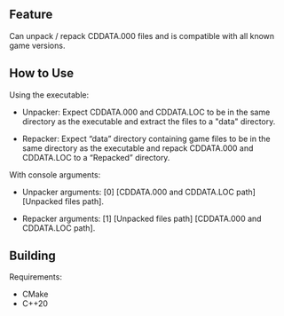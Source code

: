 Feature
-------
Can unpack / repack CDDATA.000 files and is compatible with all known game versions.

How to Use
----------
Using the executable:

* Unpacker: Expect CDDATA.000 and CDDATA.LOC to be in the same directory as the executable and extract the files to a "data" directory.

* Repacker: Expect “data” directory containing game files to be in the same directory as the executable and repack CDDATA.000 and CDDATA.LOC to a “Repacked” directory.

With console arguments:

* Unpacker arguments: [0] [CDDATA.000 and CDDATA.LOC path] [Unpacked files path].

* Repacker arguments: [1] [Unpacked files path] [CDDATA.000 and CDDATA.LOC path].

Building
--------
Requirements:
* CMake
* C++20

